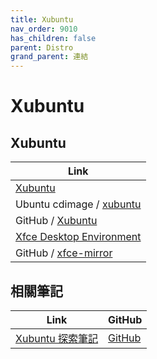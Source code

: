 ```yaml
---
title: Xubuntu
nav_order: 9010
has_children: false
parent: Distro
grand_parent: 連結
---
```



# Xubuntu


## Xubuntu

| Link |
| ---- |
| [Xubuntu](https://xubuntu.org/) |
| Ubuntu cdimage / [xubuntu](https://cdimage.ubuntu.com/xubuntu/) |
| GitHub / [Xubuntu](https://github.com/Xubuntu) |
| [Xfce Desktop Environment](https://www.xfce.org/) |
| GitHub / [xfce-mirror](https://github.com/xfce-mirror) |


## 相關筆記

| Link | GitHub |
| ---- | ------ |
| [Xubuntu 探索筆記](https://samwhelp.github.io/note-about-xubuntu/) | [GitHub](https://github.com/samwhelp/note-about-xubuntu) |
